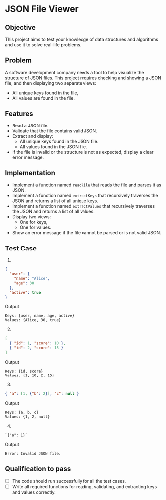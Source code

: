 # JSON File Viewer

## Objective
This project aims to test your knowledge of data structures and algorithms and use it to solve real-life problems.

## Problem
A software development company needs a tool to help visualize the structure of JSON files. This project requires checking and showing a JSON file, and then displaying two separate views:
- All unique keys found in the file,
- All values are found in the file.

## Features

- Read a JSON file.
- Validate that the file contains valid JSON.
- Extract and display:
  - All unique keys found in the JSON file.
  - All values found in the JSON file.
- If the file is invalid or the structure is not as expected, display a clear error message.

## Implementation

* Implement a function named `readFile` that reads the file and parses it as JSON.
* Implement a function named `extractKeys` that recursively traverses the JSON and returns a list of all unique keys.
* Implement a function named `extractValues` that recursively traverses the JSON and returns a list of all values.
* Display two views:
  - One for keys,
  - One for values.
* Show an error message if the file cannot be parsed or is not valid JSON.

## Test Case

1.
```json
{
  "user": {
    "name": "Alice",
    "age": 30
  },
  "active": true
}
```
Output
```
Keys: {user, name, age, active}
Values: {Alice, 30, true}
```

2.
```json
[
  { "id": 1, "score": 10 },
  { "id": 2, "score": 15 }
]
```
Output
```
Keys: {id, score}
Values: {1, 10, 2, 15}
```

3.
```json
{ "a": [1, {"b": 2}], "c": null }
```
Output
```
Keys: {a, b, c}
Values: {1, 2, null}
```

4.
```
`{"a": 1}`
```
Output
```
Error: Invalid JSON file.
```

## Qualification to pass
- [ ] The code should run successfully for all the test cases.
- [ ] Write all required functions for reading, validating, and extracting keys and values correctly.

